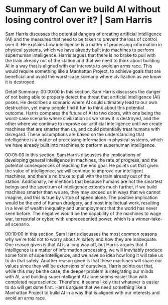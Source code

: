 # Summary of Can we build AI without losing control over it? | Sam Harris

Sam Harris discusses the potential dangers of creating artificial intelligence (AI) and the measures that need to be taken to prevent the loss of control over it. He explains how intelligence is a matter of processing information in physical systems, which we have already built into machines to perform superhuman intelligence. Harris argues that there is no brake to pull with the train already out of the station and that we need to think about building AI in a way that is aligned with our interests to avoid an arms race. This would require something like a Manhattan Project, to achieve goals that are beneficial and avoid the worst-case scenario where civilization as we know it is destroyed.

Detail Summary: 
00:00:00
In this section, Sam Harris discusses the danger of not being able to properly detect the threat that artificial intelligence (AI) poses. He describes a scenario where AI could ultimately lead to our own destruction, yet many people find it fun to think about this potential outcome. Harris compares the future of AI to two doors, with one being the worst-case scenario where civilization as we know it is destroyed, and the other where we continue to improve our artificial intelligence until we create machines that are smarter than us, and could potentially treat humans with disregard. These assumptions are based on the understanding that intelligence is a matter of processing information in physical systems, which we have already built into machines to perform superhuman intelligence.

00:05:00
In this section, Sam Harris discusses the implications of developing general intelligence in machines, the rate of progress, and the potential consequences of reaching the end goal. He points out that given the value of intelligence, we will continue to improve our intelligent machines, and there's no brake to pull with the train already out of the station. Additionally, he mentions that because humans are not the smartest beings and the spectrum of intelligence extends much further, if we build machines smarter than we are, they may exceed us in ways that we cannot imagine, and this is true by virtue of speed alone. The positive implication would be the end of human drudgery, and most intellectual work, resulting in a level of wealth inequality and unemployment that the world has never seen before. The negative would be the capability of the machines to wage war, terrestrial or cyber, with unprecedented power, which is a winner-take-all scenario.

00:10:00
In this section, Sam Harris discusses the most common reasons why we're told not to worry about AI safety and how they are inadequate. One reason given is that AI is a long way off, but Harris argues that if intelligence is a matter of information processing, we will inevitably produce some form of superintelligence, and we have no idea how long it will take us to do that safely. Another reason given is that these machines will share our values since they will be extensions of ourselves. Harris points out that, while this may be the case, the deeper problem is integrating our minds with AI, and building superintelligent AI alone seems easier than with completed neuroscience. Therefore, it seems likely that whatever is easier to do will get done first. Harris argues that we need something like a Manhattan Project to build AI in a way that is aligned with our interests and avoid an arms race.

